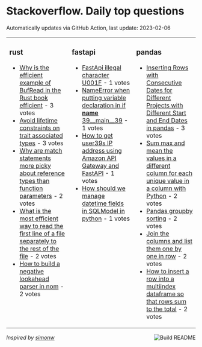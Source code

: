 # Stackoverflow. Daily top questions 

Automatically updates via GitHub Action, last update: <!-- date starts -->2023-02-06<!-- date ends -->


<table><tr><td valign="top" width="33%">

### rust
<!-- rust starts -->
* [Why is the efficient example of BufRead in the Rust book efficient](https://stackoverflow.com/questions/75359557/why-is-the-efficient-example-of-bufread-in-the-rust-book-efficient) - 3 votes
* [Avoid lifetime constraints on trait associated types](https://stackoverflow.com/questions/75359755/avoid-lifetime-constraints-on-trait-associated-types) - 3 votes
* [Why are match statements more picky about reference types than function parameters](https://stackoverflow.com/questions/75365910/why-are-match-statements-more-picky-about-reference-types-than-function-paramete) - 2 votes
* [What is the most efficient way to read the first line of a file separately to the rest of the file](https://stackoverflow.com/questions/75353821/what-is-the-most-efficient-way-to-read-the-first-line-of-a-file-separately-to-th) - 2 votes
* [How to build a negative lookahead parser in nom](https://stackoverflow.com/questions/75365067/how-to-build-a-negative-lookahead-parser-in-nom) - 2 votes
<!-- rust ends -->
</td><td valign="top" width="34%">


### fastapi
<!-- fastapi starts -->
* [FastApi illegal character U001F](https://stackoverflow.com/questions/75366358/fastapi-illegal-character-u001f) - 1 votes
* [NameError when putting variable declaration in if __name__  39__main__39](https://stackoverflow.com/questions/75352480/nameerror-when-putting-variable-declaration-in-if-name-main) - 1 votes
* [How to get user39s IP address using Amazon API Gateway and FastAPI](https://stackoverflow.com/questions/75350612/how-to-get-users-ip-address-using-amazon-api-gateway-and-fastapi) - 1 votes
* [How should we manage datetime fields in SQLModel in python](https://stackoverflow.com/questions/75350395/how-should-we-manage-datetime-fields-in-sqlmodel-in-python) - 1 votes
<!-- fastapi ends -->
</td><td valign="top" width="34%">


### pandas
<!-- pandas starts -->
* [Inserting Rows with Consecutive Dates for Different Projects with Different Start and End Dates in pandas](https://stackoverflow.com/questions/75365789/inserting-rows-with-consecutive-dates-for-different-projects-with-different-star) - 3 votes
* [Sum max and mean the values in a different column for each unique value in a column with Python](https://stackoverflow.com/questions/75352226/sum-max-and-mean-the-values-in-a-different-column-for-each-unique-value-in-a-co) - 2 votes
* [Pandas groupby sorting](https://stackoverflow.com/questions/75364753/pandas-groupby-sorting) - 2 votes
* [Join the columns and list them one by one in row](https://stackoverflow.com/questions/75354759/join-the-columns-and-list-them-one-by-one-in-row) - 2 votes
* [How to insert a row into a multiindex dataframe so that rows sum to the total](https://stackoverflow.com/questions/75354216/how-to-insert-a-row-into-a-multiindex-dataframe-so-that-rows-sum-to-the-total) - 2 votes
<!-- pandas ends -->
</td></tr></table>

<a href="https://github.com/hp0404/hp0404/actions"><img src="https://github.com/hp0404/hp0404/workflows/Build%20README/badge.svg" align="right" alt="Build README"></a> <p>*Inspired by  [simonw](https://github.com/simonw/simonw)*</p>
